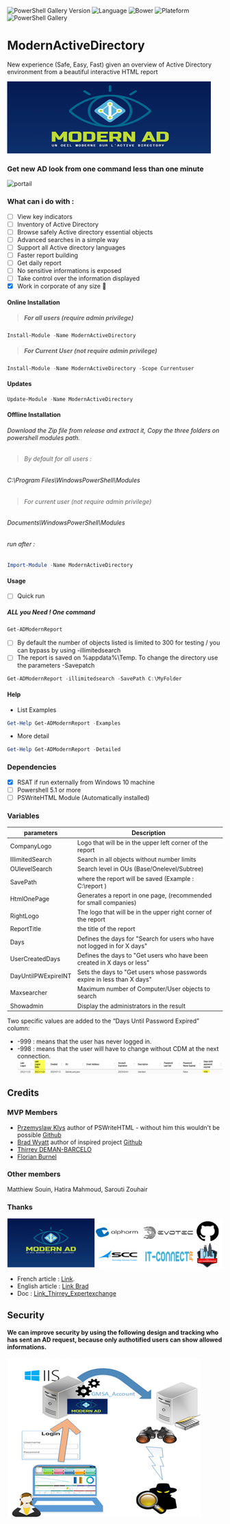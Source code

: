 ![PowerShell Gallery Version](https://img.shields.io/powershellgallery/v/ModernActivedirectory) ![Language](https://img.shields.io/badge/Powershell-100.0%25-blue)  ![Bower](https://img.shields.io/bower/l/Bootstrap?style=plastic) ![Plateform](https://img.shields.io/badge/Platform-Windows-brightgreen) ![PowerShell Gallery](https://img.shields.io/powershellgallery/dt/ModernActiveDirectory?color=orange&label=Download%20Powershell%20Gallery)

# ModernActiveDirectory 
New experience (Safe, Easy, Fast) given an overview of Active Directory environment from a beautiful interactive HTML report

![Logo](Pictures/Logo.png "Logo")
### Get new AD look from one command less than one minute

![portail](https://user-images.githubusercontent.com/49924401/224164475-b18b4ce6-f4b2-4f3a-8dcc-a07b9b49ddf0.gif)

### What can i do with : 
- [ ] View key indicators
- [ ] Inventory of Active Directory
- [ ] Browse safely Active directory essential objects 
- [ ] Advanced searches in a simple way
- [ ] Support all Active directory languages
- [ ] Faster report building
- [ ] Get daily report
- [ ] No sensitive informations is exposed 
- [ ] Take control over the information displayed
- [x] Work in corporate of any size :tada:

#### Online Installation
> #####  For all users (require admin privilege)
```Powershell
Install-Module -Name ModernActiveDirectory
```
> ##### For Current User (not require admin privilege)
```Powershell
Install-Module -Name ModernActiveDirectory -Scope Currentuser
```
#### Updates
```Powershell
Update-Module -Name ModernActiveDirectory
```
#### Offline Installation
###### Download the Zip file from release and extract it, Copy the three folders on powershell modules path.
> ###### By default for all users :
###### C:\Program Files\WindowsPowerShell\Modules

> ###### For current user (not require admin privilege)
###### Documents\WindowsPowerShell\Modules

###### run after : 
```Powershell
Import-Module -Name ModernActiveDirectory
```
#### Usage
- [ ] Quick run
##### ALL you Need ! One command
```Powershell
Get-ADModernReport
```
- [ ]  By default the number of objects listed is limited to 300 for testing / you can bypass by using -illimitedsearch
- [ ]  The report is saved on %appdata%\Temp. To change the directory use the parameters -Savepatch

```Powershell
Get-ADModernReport -illimitedsearch -SavePath C:\MyFolder
```
#### Help
- List Examples
```Powershell
Get-Help Get-ADModernReport -Examples
```
- More detail
```Powershell
Get-Help Get-ADModernReport -Detailed
```
### Dependencies
- [x] RSAT if run externally from Windows 10 machine
- [ ] Powershell 5.1 or more
- [ ] PSWriteHTML Module (Automatically installed)
### Variables
| parameters  | Description |
| ------------- | ------------- |
| CompanyLogo   | Logo that will be in the upper left corner of the report  |
| IllimitedSearch | Search in all objects without number limits |
| OUlevelSearch | Search level in OUs (Base/Onelevel/Subtree) |
| SavePath      | where the report will be saved (Example : C:\report ) |
| HtmlOnePage | Generates a report in one page, (recommended for small companies) |
| RightLogo     | The logo that will be in the upper right corner of the report |
| ReportTitle   | the title of the report |
| Days          | Defines the days for "Search for users who have not logged in for X days" |
| UserCreatedDays | Defines the days to "Get users who have been created in X days or less" |
| DayUntilPWExpireINT | Sets the days to "Get users whose passwords expire in less than X days" |
| Maxsearcher | Maximum number of Computer/User objects to search |
| Showadmin | Display the administrators in the result |

Two specific values are added to the “Days Until Password Expired” column:

* -999 : means that the user has never logged in.
* -998 : means that the user will have to change without CDM at the next connection.
![Codes](Pictures/codes.png "Codes")

## Credits
### MVP Members 
- [Przemyslaw Klys](https://www.linkedin.com/in/pklys/) author of PSWriteHTML - without him this wouldn't be possible [Github](https://github.com/EvotecIT/PSWriteHTML)
- [Brad Wyatt](https://www.thelazyadministrator.com/) author of inspired project [Github](https://github.com/bwya77)
- [Thirrey DEMAN-BARCELO](https://www.experts-exchange.com/members/DEMAN-BARCELOMVP-Thierry.html)
- [Florian Burnel](https://www.it-connect.fr/author/florian/)
### Other members
Matthiew Souin, Hatira Mahmoud, Sarouti Zouhair
### Thanks 
![Credits](Pictures/Credits1.png "Credits")

* French article : [Link](https://www.it-connect.fr/une-vue-densemble-de-votre-annuaire-en-un-clin-doeil-avec-modern-active-directory/).
* English article : [Link Brad](https://www.thelazyadministrator.com/2023/03/19/modern-active-directory-an-update-to-pshtml-ad-report/)
* Doc : [Link_Thirrey_Expertexchange](https://www.experts-exchange.com/articles/37935/Modern-Active-Directory-part-1-2.html)
                

## Security

#### We can improve security by using the following design and tracking who has sent an AD request, because only authotified users can show allowed informations.

![Archi_secu](Docs/Archi_secu1.png "Archi_secu")
